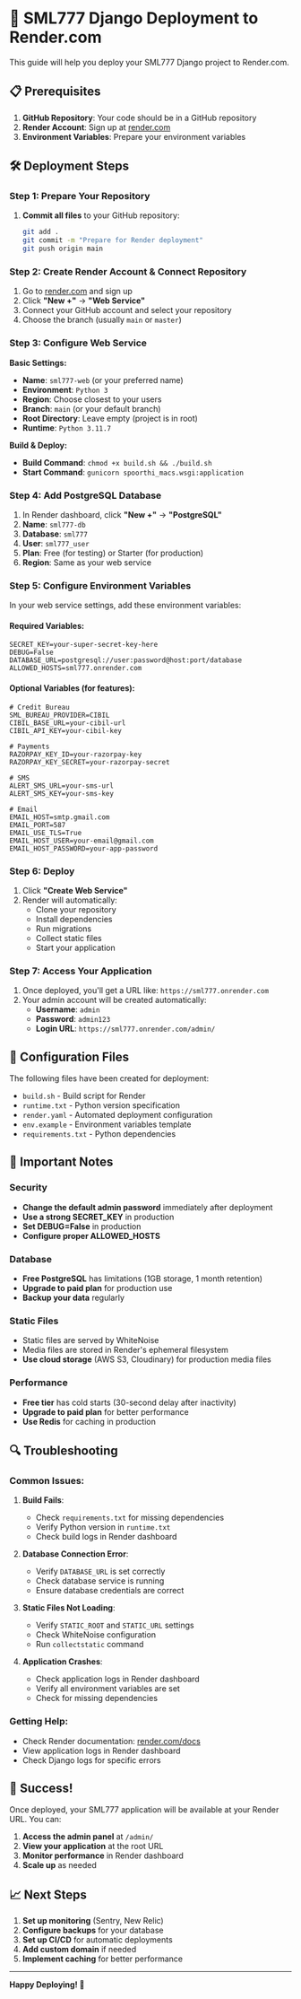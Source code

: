 # 🚀 SML777 Django Deployment to Render.com

This guide will help you deploy your SML777 Django project to Render.com.

## 📋 Prerequisites

1. **GitHub Repository**: Your code should be in a GitHub repository
2. **Render Account**: Sign up at [render.com](https://render.com)
3. **Environment Variables**: Prepare your environment variables

## 🛠️ Deployment Steps

### Step 1: Prepare Your Repository

1. **Commit all files** to your GitHub repository:
   ```bash
   git add .
   git commit -m "Prepare for Render deployment"
   git push origin main
   ```

### Step 2: Create Render Account & Connect Repository

1. Go to [render.com](https://render.com) and sign up
2. Click **"New +"** → **"Web Service"**
3. Connect your GitHub account and select your repository
4. Choose the branch (usually `main` or `master`)

### Step 3: Configure Web Service

**Basic Settings:**
- **Name**: `sml777-web` (or your preferred name)
- **Environment**: `Python 3`
- **Region**: Choose closest to your users
- **Branch**: `main` (or your default branch)
- **Root Directory**: Leave empty (project is in root)
- **Runtime**: `Python 3.11.7`

**Build & Deploy:**
- **Build Command**: `chmod +x build.sh && ./build.sh`
- **Start Command**: `gunicorn spoorthi_macs.wsgi:application`

### Step 4: Add PostgreSQL Database

1. In Render dashboard, click **"New +"** → **"PostgreSQL"**
2. **Name**: `sml777-db`
3. **Database**: `sml777`
4. **User**: `sml777_user`
5. **Plan**: Free (for testing) or Starter (for production)
6. **Region**: Same as your web service

### Step 5: Configure Environment Variables

In your web service settings, add these environment variables:

#### Required Variables:
```
SECRET_KEY=your-super-secret-key-here
DEBUG=False
DATABASE_URL=postgresql://user:password@host:port/database
ALLOWED_HOSTS=sml777.onrender.com
```

#### Optional Variables (for features):
```
# Credit Bureau
SML_BUREAU_PROVIDER=CIBIL
CIBIL_BASE_URL=your-cibil-url
CIBIL_API_KEY=your-cibil-key

# Payments
RAZORPAY_KEY_ID=your-razorpay-key
RAZORPAY_KEY_SECRET=your-razorpay-secret

# SMS
ALERT_SMS_URL=your-sms-url
ALERT_SMS_KEY=your-sms-key

# Email
EMAIL_HOST=smtp.gmail.com
EMAIL_PORT=587
EMAIL_USE_TLS=True
EMAIL_HOST_USER=your-email@gmail.com
EMAIL_HOST_PASSWORD=your-app-password
```

### Step 6: Deploy

1. Click **"Create Web Service"**
2. Render will automatically:
   - Clone your repository
   - Install dependencies
   - Run migrations
   - Collect static files
   - Start your application

### Step 7: Access Your Application

1. Once deployed, you'll get a URL like: `https://sml777.onrender.com`
2. Your admin account will be created automatically:
   - **Username**: `admin`
   - **Password**: `admin123`
   - **Login URL**: `https://sml777.onrender.com/admin/`

## 🔧 Configuration Files

The following files have been created for deployment:

- `build.sh` - Build script for Render
- `runtime.txt` - Python version specification
- `render.yaml` - Automated deployment configuration
- `env.example` - Environment variables template
- `requirements.txt` - Python dependencies

## 🚨 Important Notes

### Security
- **Change the default admin password** immediately after deployment
- **Use a strong SECRET_KEY** in production
- **Set DEBUG=False** in production
- **Configure proper ALLOWED_HOSTS**

### Database
- **Free PostgreSQL** has limitations (1GB storage, 1 month retention)
- **Upgrade to paid plan** for production use
- **Backup your data** regularly

### Static Files
- Static files are served by WhiteNoise
- Media files are stored in Render's ephemeral filesystem
- **Use cloud storage** (AWS S3, Cloudinary) for production media files

### Performance
- **Free tier** has cold starts (30-second delay after inactivity)
- **Upgrade to paid plan** for better performance
- **Use Redis** for caching in production

## 🔍 Troubleshooting

### Common Issues:

1. **Build Fails**:
   - Check `requirements.txt` for missing dependencies
   - Verify Python version in `runtime.txt`
   - Check build logs in Render dashboard

2. **Database Connection Error**:
   - Verify `DATABASE_URL` is set correctly
   - Check database service is running
   - Ensure database credentials are correct

3. **Static Files Not Loading**:
   - Verify `STATIC_ROOT` and `STATIC_URL` settings
   - Check WhiteNoise configuration
   - Run `collectstatic` command

4. **Application Crashes**:
   - Check application logs in Render dashboard
   - Verify all environment variables are set
   - Check for missing dependencies

### Getting Help:
- Check Render documentation: [render.com/docs](https://render.com/docs)
- View application logs in Render dashboard
- Check Django logs for specific errors

## 🎉 Success!

Once deployed, your SML777 application will be available at your Render URL. You can:

1. **Access the admin panel** at `/admin/`
2. **View your application** at the root URL
3. **Monitor performance** in Render dashboard
4. **Scale up** as needed

## 📈 Next Steps

1. **Set up monitoring** (Sentry, New Relic)
2. **Configure backups** for your database
3. **Set up CI/CD** for automatic deployments
4. **Add custom domain** if needed
5. **Implement caching** for better performance

---

**Happy Deploying! 🚀**
